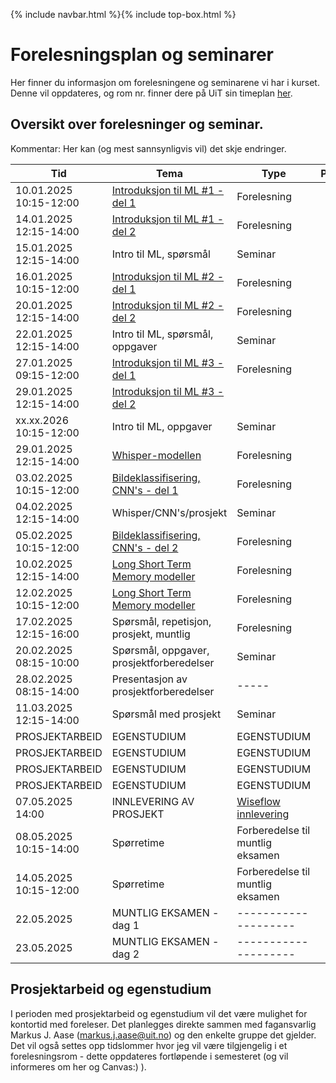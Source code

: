 {% include navbar.html %}{% include top-box.html %}
# Forelesningsplan og seminarer 
Her finner du informasjon om forelesningene og seminarene vi har i kurset.
Denne vil oppdateres, og rom nr. finner dere på UiT sin timeplan [her](https://timeplan.uit.no/emne_timeplan.php?sem=25v&module=SOK-3023-1).


## Oversikt over forelesninger og seminar.
Kommentar: Her kan (og mest sannsynligvis vil) det skje endringer.

| Tid | Tema | Type | Pensum | Undervisningsmateriale | 
|-----|------|------|---------|------------------------|
|10.01.2025  10:15-12:00|[Introduksjon til ML #1 - del 1](https://github.com/uit-sok-3023-v26/uit-sok-3023-v26.github.io/blob/main/notebooks/Forelesning1_del1.pdf)|Forelesning| | [Notater](https://github.com/uit-sok-3023-v26/uit-sok-3023-v26.github.io/blob/main/notebooks/Forelesning1-Notater-SOK3023-V25.pdf)|
|14.01.2025  12:15-14:00|[Introduksjon til ML #1 - del 2](https://github.com/uit-sok-3023-v26/uit-sok-3023-v26.github.io/blob/main/notebooks/Forelesning1_Kode_ML_Economics.ipynb)|Forelesning| | |
|15.01.2025  12:15-14:00|Intro til ML, spørsmål |Seminar| |[Oppgaver](https://github.com/uit-sok-3023-v26/uit-sok-3023-v26.github.io/blob/main/oppgaver/Oppgaver%231.pdf) |
|16.01.2025  10:15-12:00|[Introduksjon til ML #2 - del 1](https://github.com/uit-sok-3023-v26/uit-sok-3023-v26.github.io/blob/main/notebooks/Forelesning2_del1.pdf)|Forelesning| |[Notater](https://github.com/uit-sok-3023-v26/uit-sok-3023-v26.github.io/blob/main/notebooks/Forelesning2-Notater-SOK3023-V25.pdf)|
|20.01.2025  12:15-14:00|[Introduksjon til ML #2 - del 2](https://github.com/uit-sok-3023-v26/uit-sok-3023-v26.github.io/blob/main/notebooks/Forelesning2_Kode_ML_Economics.ipynb)|Forelesning| | |
|22.01.2025  12:15-14:00|Intro til ML, spørsmål, oppgaver|Seminar| |[Oppgaver](https://github.com/uit-sok-3023-v26/uit-sok-3023-v26.github.io/blob/main/oppgaver/Oppgaver%232.pdf) |
|27.01.2025  09:15-12:00|[Introduksjon til ML #3 - del 1](https://github.com/uit-sok-3023-v26/uit-sok-3023-v26.github.io/blob/main/notebooks/Forelesning3_del1.pdf)|Forelesning| |[Notater](https://github.com/uit-sok-3023-v26/uit-sok-3023-v26.github.io/blob/main/notebooks/Forelesning3-Notater-SOK3023-V25.pdf) |
|29.01.2025  12:15-14:00|[Introduksjon til ML #3 - del 2](https://github.com/uit-sok-3023-v26/uit-sok-3023-v26.github.io/blob/main/notebooks/Forelesning3_ML_For_Economics.ipynb)|| | |
|xx.xx.2026 10:15-12:00 |Intro til ML, oppgaver | Seminar | | [Oppgaver](https://github.com/uit-sok-3023-v26/uit-sok-3023-v26.github.io/blob/main/oppgaver/Oppgaver%233.pdf)|
|29.01.2025  12:15-14:00|[Whisper-modellen](https://github.com/uit-sok-3023-v26/uit-sok-3023-v26.github.io/blob/main/notebooks/Forelesning4_ML_For_Economics.ipynb)|Forelesning| | [Presentasjon](https://github.com/uit-sok-3023-v26/uit-sok-3023-v26.github.io/blob/main/notebooks/Forelesning4_del1.pdf)|
|03.02.2025  10:15-12:00|[Bildeklassifisering, CNN's - del 1](https://github.com/uit-sok-3023-v26/uit-sok-3023-v26.github.io/blob/main/notebooks/Forelesning5_del1.pdf)|Forelesning| | |
|04.02.2025  12:15-14:00|Whisper/CNN's/prosjekt|Seminar| |[Oppgaver](https://github.com/uit-sok-3023-v26/uit-sok-3023-v26.github.io/blob/main/oppgaver/Seminar_muntlig.pdf) |
|05.02.2025  10:15-12:00|[Bildeklassifisering, CNN's - del 2](https://github.com/uit-sok-3023-v26/uit-sok-3023-v26.github.io/blob/main/notebooks/Forelesning5_ML_For_Economics.ipynb)|Forelesning| | |
|10.02.2025  12:15-14:00|[Long Short Term Memory modeller](https://github.com/uit-sok-3023-v26/uit-sok-3023-v26.github.io/blob/main/notebooks/Forelesning6_del1.pdf)|Forelesning| | |
|12.02.2025  10:15-12:00|[Long Short Term Memory modeller](https://github.com/uit-sok-3023-v26/uit-sok-3023-v26.github.io/blob/main/notebooks/Forelesning6_ML_For_Economics.ipynb)|Forelesning| | |
|17.02.2025  12:15-16:00|Spørsmål, repetisjon, prosjekt, muntlig|Forelesning| | |
|20.02.2025  08:15-10:00|Spørsmål, oppgaver, prosjektforberedelser|Seminar| | |
|28.02.2025  08:15-14:00|Presentasjon av prosjektforberedelser|-----| | |
|11.03.2025  12:15-14:00|Spørsmål med prosjekt|Seminar| | |
|PROSJEKTARBEID|EGENSTUDIUM|EGENSTUDIUM| | |
|PROSJEKTARBEID|EGENSTUDIUM|EGENSTUDIUM| | |
|PROSJEKTARBEID|EGENSTUDIUM|EGENSTUDIUM| | |
|PROSJEKTARBEID|EGENSTUDIUM|EGENSTUDIUM| | |
|07.05.2025  14:00|INNLEVERING AV PROSJEKT|[Wiseflow innlevering](https://europe.wiseflow.net/participant/)| | |
|08.05.2025  10:15-14:00|Spørretime|Forberedelse til muntlig eksamen| | |
|14.05.2025  10:15-12:00|Spørretime|Forberedelse til muntlig eksamen| | |
|22.05.2025|MUNTLIG EKSAMEN - dag 1|--------------------| | |
|23.05.2025|MUNTLIG EKSAMEN - dag 2|--------------------| | |


## Prosjektarbeid og egenstudium
I perioden med prosjektarbeid og egenstudium vil det være mulighet for kontortid med foreleser. Det planlegges direkte sammen med fagansvarlig Markus J. Aase (markus.j.aase@uit.no) og den enkelte gruppe det gjelder. Det vil også settes opp tidslommer hvor jeg vil være tilgjengelig i et forelesningsrom - dette oppdateres fortløpende i semesteret (og vil informeres om her og Canvas:) ).









   





